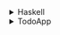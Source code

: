 <details> <summary>Haskell</summary>

# Haskell製 二分探索木ユーティリティ

これは、Haskellで実装されたシンプルなコマンドラインの二分探索木ユーティリティです。

ユーザーはスペース区切りの数値リストから動的に木を構築し、対話形式で特定の数値が木に含まれているかを繰り返し検索できます。

-----

## ✨ 主な機能

  * **対話的なインターフェース**: ユーザーからの入力を受け付け、結果を返します。
  * **動的な木の構築**: 入力された数値リストから二分探索木を自動で構築します。
  * **高速な要素検索**: 木の特性を活かして、要素を効率的に検索します。
  * **堅牢なエラーハンドリング**: 数値以外の不正な入力があってもプログラムがクラッシュせず、再度入力を促します。
  * **安全な終了**: `q` または `quit` を入力することで、いつでもプログラムを安全に終了できます。

-----

## 🚀 使い方

1.  **リポジトリをクローンして移動**

    ```bash
    git clone https://github.com/あなたのユーザー名/リポジトリ名.git
    cd リポジトリ名
    ```

2.  **コンパイル**

    ```bash
    ghc Main.hs
    ```

3.  **実行**

    ```bash
    # Windowsの場合
    ./Main.exe

    # macOS / Linuxの場合
    ./Main
    ```

-----

## 📝 実行例

```sh
$ ./Main
スペース区切りで数値のリストを入力してください (例: 5 2 8 1 9): 50 25 75 10 30 60 80

--- 木を構築しました ---
木の要素（ソート済み）: [10,25,30,50,60,75,80]

検索したい数値を入力してください（終了するには 'q' を入力）: 30
結果: 「30」は見つかりました。

検索したい数値を入力してください（終了するには 'q' を入力）: 99
結果: 「99」は見つかりませんでした。

検索したい数値を入力してください（終了するには 'q' を入力）: abc
エラー: 有効な数値を入力してください。

検索したい数値を入力してください（終了するには 'q' を入力）: q
プログラムを終了します。お疲れ様でした！
```

-----

## 📂 ファイル構成

  * `BinarySearchTree.hs`

      * 二分探索木のデータ構造と、挿入 (`insert`)・検索 (`search`)・走査 (`inOrderTraversal`) といった核となるロジックを定義するモジュールです。

  * `Main.hs`

      * ユーザーとの対話を受け持つ実行ファイルです。`BinarySearchTree`モジュールを利用して、ユーザーの入力を処理し、結果を表示します。

</details>

<details><summary>TodoApp</summary>

# .NET MAUI製 ToDo管理アプリ

これは、C\#と.NET MAUIで実装された、シンプルなToDo管理アプリケーションです。
ユーザーはタスクを追加・削除できるほか、チェックを入れたタスクは自動的にリストの下部に移動します。データはデバイスのローカルストレージに保存され、アプリを閉じても状態が保持されます。

-----

## ✨ 主な機能

* **直感的なUI**: テキスト入力とボタン、チェックボックスのみで構成されたシンプルなインターフェースです。
* **タスク管理**: ToDoの追加、削除、完了（チェック）が可能です。
* **自動ソート**: チェックを入れた完了済みタスクは、自動的にリストの下部に移動します。
* **データ永続化**: SQLiteデータベースを使用しており、アプリを終了してもタスクの状態は保存されます。

-----

## 🚀 使い方

| 操作 | 説明 |
| :--- | :--- |
| **タスクの追加** | テキストボックスに内容を入力し、「追加」ボタンを押すとリストに追加されます。 |
| **タスクの完了** | チェックボックスをクリックすると、タスクが完了済みになりリストの下部に移動します。 |
| **タスクの削除** | 「削除」ボタンを押すと、該当のタスクがリストから削除されます。 |

-----

## 📂 ファイル構成

* `TodoItem.cs`
    * ToDoアイテムのデータ構造を定義するモデルクラスです。
* `TodoDatabase.cs`
    * SQLiteデータベースとの接続や、データの追加 (`SaveItemAsync`)・削除 (`DeleteItemAsync`)・取得 (`GetItemsAsync`) といったロジックを定義するクラスです。
* `MainViewModel.cs`
    * UI（View）とデータ（Model）の橋渡し役となるViewModelです。UIからの要求を処理し、アプリケーションの主要なロジックを担います。
* `MainPage.xaml`
    * アプリのメイン画面のUI（見た目）を定義するXAMLファイルです。
* `MainPage.xaml.cs`
    * `MainPage.xaml`のコードビハインドファイルです。ViewとViewModelの接続など、UIに直接関連する最小限のロジックを記述します。
* `MauiProgram.cs`
    * アプリの起動時に、必要なクラスの登録（依存性の注入）など、初期設定を行うファイルです。
     
</details>


